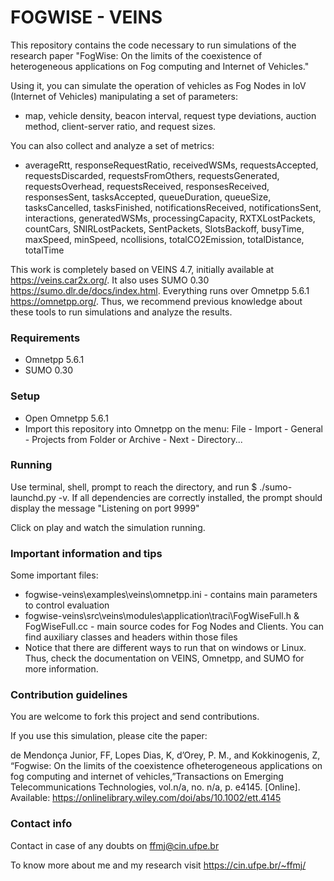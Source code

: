 # FOGWISE - VEINS #

This repository contains the code necessary to run simulations of the research paper "FogWise: On the limits of the coexistence of heterogeneous applications on Fog computing and Internet of Vehicles." 

Using it, you can simulate the operation of vehicles as Fog Nodes in IoV (Internet of Vehicles) manipulating a set of parameters:

- map, vehicle density, beacon interval, request type deviations, auction method, client-server ratio, and request sizes.

You can also collect and analyze a set of metrics:

- averageRtt, responseRequestRatio, receivedWSMs, requestsAccepted, requestsDiscarded, requestsFromOthers, requestsGenerated, requestsOverhead, requestsReceived, responsesReceived, responsesSent, tasksAccepted, queueDuration, queueSize, tasksCancelled, tasksFinished,  notificationsReceived, notificationsSent, interactions, generatedWSMs, processingCapacity, RXTXLostPackets, countCars, SNIRLostPackets, SentPackets, SlotsBackoff, busyTime, maxSpeed, minSpeed, ncollisions, totalCO2Emission, totalDistance, totalTime

This work is completely based on VEINS 4.7, initially available at https://veins.car2x.org/. It also uses SUMO 0.30 https://sumo.dlr.de/docs/index.html. Everything runs over Omnetpp 5.6.1 https://omnetpp.org/. Thus, we recommend previous knowledge about these tools to run simulations and analyze the results.

### Requirements

- Omnetpp 5.6.1
- SUMO 0.30

### Setup ###

* Open Omnetpp 5.6.1
* Import this repository into Omnetpp on the menu: File - Import - General - Projects from Folder or Archive -  Next - Directory...

### Running

Use terminal, shell, prompt to reach the directory, and run $ ./sumo-launchd.py -v. If all dependencies are correctly installed, the prompt should display the message "Listening on port 9999"

Click on play and watch the simulation running. 

### Important information and tips

Some important files:

- fogwise-veins\examples\veins\omnetpp.ini - contains main parameters to control evaluation
- fogwise-veins\src\veins\modules\application\traci\FogWiseFull.h & FogWiseFull.cc - main source codes for Fog Nodes and Clients. You can find auxiliary classes and headers within those files
- Notice that there are different ways to run that on windows or Linux. Thus, check the documentation on VEINS, Omnetpp, and SUMO for more information.

### Contribution guidelines ###

You are welcome to fork this project and send contributions. 

If you use this simulation, please cite the paper:

de Mendonça Junior, FF, Lopes   Dias, K,  d’Orey,  P.   M., and Kokkinogenis, Z,  “Fogwise:  On  the  limits  of  the  coexistence  ofheterogeneous applications on fog computing and internet of vehicles,”Transactions on Emerging Telecommunications Technologies,   vol.n/a, no. n/a, p. e4145. [Online]. Available: https://onlinelibrary.wiley.com/doi/abs/10.1002/ett.4145

### Contact info ###

Contact in case of any doubts on ffmj@cin.ufpe.br

To know more about me and my research visit https://cin.ufpe.br/~ffmj/